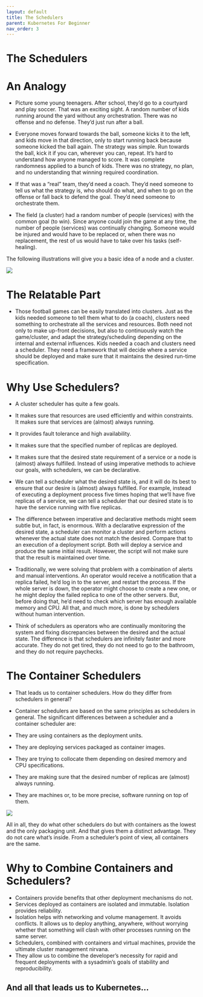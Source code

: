 ```yaml
---
layout: default
title: The Schedulers
parent: Kubernetes For Beginner
nav_order: 3
---
```



# The Schedulers

# An Analogy 
- Picture some young teenagers. After school, they’d go to a courtyard and play soccer. That was an exciting sight.
A random number of kids running around the yard without any orchestration. There was no offense and no defense. They’d just run after a ball.

- Everyone moves forward towards the ball, someone kicks it to the left, and kids move in that direction, only to start running back because someone 
kicked the ball again. The strategy was simple. Run towards the ball, kick it if you can, wherever you can, repeat. It’s hard to understand how anyone 
managed to score. It was complete randomness applied to a bunch of kids. There was no strategy, no plan, and no understanding that winning required coordination.

- If that was a “real” team, they’d need a coach. They’d need someone to tell us what the strategy is, who should do what, and when to 
go on the offense or fall back to defend the goal. They’d need someone to orchestrate them.

- The field (a cluster) had a random number of people (services) with the common goal (to win). Since anyone could join the game at any time, the
number of people (services) was continually changing. Someone would be injured and would have to be replaced or, when there was no replacement, 
the rest of us would have to take over his tasks (self-healing).

The following illustrations will give you a basic idea of a node and a cluster.

![](https://raw.githubusercontent.com/sangam14/ContainerLabs/master/img/node-cluster.png)

# The Relatable Part 

- Those football games can be easily translated into clusters. Just as the kids needed someone to tell them what to do (a coach), clusters need something to 
orchestrate all the services and resources. Both need not only to make up-front decisions, but also to continuously watch the game/cluster, 
and adapt the strategy/scheduling depending on the internal and external influences. Kids needed a coach and clusters need a scheduler. They need a 
framework that will decide where a service should be deployed and make sure that it maintains the desired run-time specification.

# Why Use Schedulers? 

- A cluster scheduler has quite a few goals.
- It makes sure that resources are used efficiently and within constraints. 
It makes sure that services are (almost) always running.
- It provides fault tolerance and high availability.
- It makes sure that the specified number of replicas are deployed.
- It makes sure that the desired state requirement of a service or a node is (almost) always fulfilled. Instead of using imperative methods 
to achieve our goals, with schedulers, we can be declarative.
- We can tell a scheduler what the desired state is, and it will do its best to ensure that our desire is (almost) 
always fulfilled. For example, instead of executing a deployment process five times hoping that we’ll have five replicas of a service, 
we can tell a scheduler that our desired state is to have the service running with five replicas.




- The difference between imperative and declarative methods might seem subtle but, in fact, is enormous. With a
declarative expression of the desired state, a scheduler can monitor a cluster and perform actions whenever the actual 
state does not match the desired. Compare that to an execution of a deployment script. Both will deploy a service and 
produce the same initial result. However, the script will not make sure that the result is maintained over time. 

- Traditionally, we were solving that problem with a combination of alerts and manual interventions. An operator would receive a notification that a replica
failed, he’d log in to the server, and restart the process. If the whole server is down, the operator might choose to create a new one, or he might deploy the
failed replica to one of the other servers. But, before doing that, he’d need to check which server has enough available memory and CPU. All that, 
and much more, is done by schedulers without human intervention. 

- Think of schedulers as operators who are continually monitoring the system and fixing discrepancies between the desired and the 
actual state. The difference is that schedulers are infinitely faster and more accurate. They do not get tired, they do not need to go to
the bathroom, and they do not require paychecks. 


# The Container Schedulers 

- That leads us to container schedulers. How do they differ from schedulers in
general?
- Container schedulers are based on the same principles as schedulers in general. The significant differences between a scheduler and a
container scheduler are:

- They are using containers as the deployment units.
- They are deploying services packaged as container images.
- They are trying to collocate them depending on desired memory and CPU specifications.
- They are making sure that the desired number of replicas are (almost) always running.
- They are machines or, to be more precise, software running on top of them.

![](https://raw.githubusercontent.com/sangam14/ContainerLabs/master/img/node-container-scheduler.png)

All in all, they do what other schedulers do but with containers as the lowest and the only packaging unit. And that gives them a distinct advantage. 
They do not care what’s inside. From a scheduler’s point of view, all containers are the same.

# Why to Combine Containers and Schedulers? #

- Containers provide benefits that other deployment mechanisms do not.
- Services deployed as containers are isolated and immutable. Isolation provides reliability.
- Isolation helps with networking and volume management. It avoids conflicts. It allows us to deploy anything, anywhere, without worrying 
whether that something will clash with other processes running on the same server.
- Schedulers, combined with containers and virtual machines, provide the ultimate cluster management nirvana.
- They allow us to combine the developer’s necessity for rapid and frequent deployments with a sysadmin’s goals of stability and reproducibility.


## And all that leads us to Kubernetes...

